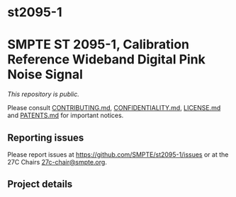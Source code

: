 # st2095-1

# SMPTE ST 2095-1, Calibration Reference Wideband Digital Pink Noise Signal

_This repository is public._ 

Please consult [CONTRIBUTING.md](./CONTRIBUTING.md), [CONFIDENTIALITY.md](./CONFIDENTIALITY.md), [LICENSE.md](./LICENSE.md) and [PATENTS.md](./PATENTS.md) for important notices.

## Reporting issues

Please report issues at <https://github.com/SMPTE/st2095-1/issues> or at the 27C Chairs <27c-chair@smpte.org>.

## Project details

<description from AG-06>

<and other useful information>